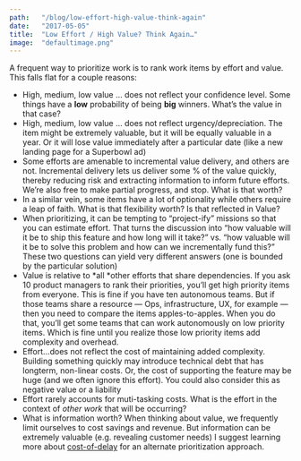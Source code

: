 ```yaml
---
path:	"/blog/low-effort-high-value-think-again"
date:	"2017-05-05"
title:	"Low Effort / High Value? Think Again…"
image:	"defaultimage.png"
---
```


A frequent way to prioritize work is to rank work items by effort and value. This falls flat for a couple reasons:

* High, medium, low value … does not reflect your confidence level. Some things have a **low** probability of being **big** winners. What’s the value in that case?
* High, medium, low value … does not reflect urgency/depreciation. The item might be extremely valuable, but it will be equally valuable in a year. Or it will lose value immediately after a particular date (like a new landing page for a Superbowl ad)
* Some efforts are amenable to incremental value delivery, and others are not. Incremental delivery lets us deliver some % of the value quickly, thereby reducing risk and extracting information to inform future efforts. We’re also free to make partial progress, and stop. What is that worth?
* In a similar vein, some items have a lot of optionality while others require a leap of faith. What is that flexibility worth? Is that reflected in Value?
* When prioritizing, it can be tempting to “project-ify” missions so that you can estimate effort. That turns the discussion into “how valuable will it be to ship this feature and how long will it take?” vs. “how valuable will it be to solve this problem and how can we incrementally fund this?” These two questions can yield very different answers (one is bounded by the particular solution)
* Value is relative to *all *other efforts that share dependencies. If you ask 10 product managers to rank their priorities, you’ll get high priority items from everyone. This is fine if you have ten autonomous teams. But if those teams share a resource — Ops, infrastructure, UX, for example — then you need to compare the items apples-to-apples. When you do that, you’ll get some teams that can work autonomously on low priority items. Which is fine until you realize those low priority items add complexity and overhead.
* Effort…does not reflect the cost of maintaining added complexity. Building something quickly may introduce technical debt that has longterm, non-linear costs. Or, the cost of supporting the feature may be huge (and we often ignore this effort). You could also consider this as negative value or a liability
* Effort rarely accounts for muti-tasking costs. What is the effort in the context of *other work* that will be occurring?
* What is information worth? When thinking about value, we frequently limit ourselves to cost savings and revenue. But information can be extremely valuable (e.g. revealing customer needs)
I suggest learning more about [cost-of-delay](http://blackswanfarming.com/cost-of-delay/) for an alternate prioritization approach.


